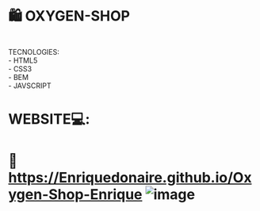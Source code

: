 #    🛍️ OXYGEN-SHOP

<br/>
  TECNOLOGIES: <br/>
- HTML5 <br/>
- CSS3 <br/>
- BEM <br/>
- JAVSCRIPT <br/>


#  WEBSITE💻:
#  🛒 https://Enriquedonaire.github.io/Oxygen-Shop-Enrique ![image](https://github.com/Enriquedonaire/Oxygen-Shop-Enrique/assets/84640350/e49943e0-3301-42b0-a4c8-1d07c20aefd6)  



